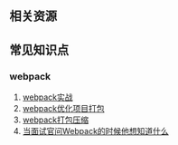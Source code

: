 <!--
 * @Author: your name
 * @Date: 2021-08-07 10:03:19
 * @LastEditTime: 2021-08-07 10:24:21
 * @LastEditors: Please set LastEditors
 * @Description: In User Settings Edit
 * @FilePath: /Document/docs/前端面试准备/前端工程化.md
-->
## 相关资源

## 常见知识点
### webpack
1. [webpack实战](https://juejin.cn/post/6844904031240863758)
2. [webpack优化项目打包](https://juejin.cn/post/6844904174937718792)
3. [webpack打包压缩](https://juejin.cn/post/6969018138591494158ß)
4. [当面试官问Webpack的时候他想知道什么](https://juejin.cn/post/6943468761575849992)

